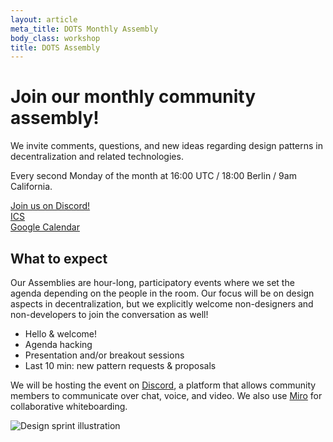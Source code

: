 ```yaml
---
layout: article
meta_title: DOTS Monthly Assembly
body_class: workshop
title: DOTS Assembly
---
```


# Join our monthly community assembly!

We invite comments, questions, and new ideas regarding design patterns
in decentralization and related technologies.

Every second Monday of the month at 16:00 UTC / 18:00 Berlin / 9am California.

<a class="link-reference" href="https://discord.gg/4uDSbWNPec">
  Join us on Discord!
</a>
<br>
<a class="link-reference" href="https://calendar.google.com/calendar/ical/ruvtcur6ep8rj858nafr2cdq28%40group.calendar.google.com/public/basic.ics">
  ICS  
</a>
<br>
<a class="link-reference" href="https://calendar.google.com/calendar/u/0?cid=cnV2dGN1cjZlcDhyajg1OG5hZnIyY2RxMjhAZ3JvdXAuY2FsZW5kYXIuZ29vZ2xlLmNvbQ">
  Google Calendar
</a>

## What to expect

Our Assemblies are hour-long, participatory events where we set the agenda depending on the people in the room. Our focus will be on design aspects in decentralization, but we explicitly welcome non-designers and non-developers to join the conversation as well!

- Hello & welcome!
- Agenda hacking
- Presentation and/or breakout sessions
- Last 10 min: new pattern requests & proposals

We will be hosting the event on [Discord](https://discord.gg/4uDSbWNPec), a platform that allows community members to communicate over chat, voice, and video. We also use [Miro](https://miro.com/) for collaborative whiteboarding.

<img
      alt="Design sprint illustration"
      src="/images/illustrations/Design_Sprint.png"
/>
